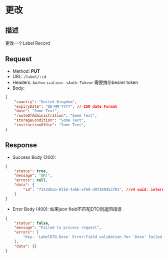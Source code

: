 # 更改

## 描述
更改一个Label Record

## Request
- Method: **PUT**
- URL: `/label/:id`
- Headers: `Authorization: <Auth-Token>` 需要携带bearer token
- Body:
```json
{
    "country": "United Kingdom",
    "expiryDate": "DD-MM-YYYY", // ISO date Format
    "dose": "Some Text",
    "routeOfAdministration": "Some Text",
    "storageCondition": "Some Text",
    "instructionOfUse": "Some Text",
}
```

## Response
- Success Body (200):
```json
{
    "status": true,
    "message": "OK!",
    "errors": null,
    "data": {
        "id": "7143dbaa-0316-4a66-a769-d97269d53701", //v4 uuid: internal ID
    }
}
```

- Error Body (400):
如果json field不匹配DTO则返回错误
```json
{
    "status": false,
    "message": "Failed to process request",
    "errors": [
        "Key: 'LabelDTO.Dose' Error:Field validation for 'Dose' failed on the 'dose' tag"
    ],
    "data": {}
}
```
